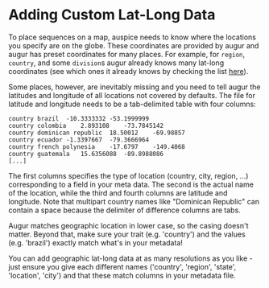 # Adding Custom Lat-Long Data

To place sequences on a map, auspice needs to know where the locations you specify are on the globe. These coordinates are provided by augur and augur has preset coordinates for many places. For example, for `region`, `country`, and some `division`s augur already knows many lat-long coordinates (see which ones it already knows by checking the list [here](https://github.com/nextstrain/augur/blob/-/augur/data/lat_longs.tsv)).

Some places, however, are inevitably missing and you need to tell augur the latitudes and longitude of all locations not covered by defaults. The file for latitude and longitude needs to be a tab-delimited table with four columns:

```
country	brazil	-10.3333332	-53.1999999
country	colombia	2.893108	-73.7845142
country	dominican republic	18.50012	-69.98857
country	ecuador	-1.3397667	-79.3666964
country	french polynesia	-17.6797	-149.4068
country	guatemala	15.6356088	-89.8988086
[...]
```

The first columns specifies the type of location (country, city, region, ...) corresponding to a field in your meta data. The second is the actual name of the location, while the third and fourth columns are latitude and longitude.
Note that multipart country names like "Dominican Republic" can contain a space because the delimiter of difference columns are tabs.

Augur matches geographic location in lower case, so the casing doesn't matter.
Beyond that, make sure your trait (e.g. 'country') and the values (e.g. 'brazil') exactly match what's in your metadata!

You can add geographic lat-long data at as many resolutions as you like - just ensure you give each different names ('country', 'region', 'state', 'location', 'city') and that these match columns in your metadata file.

